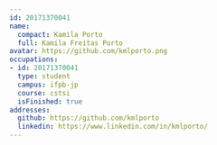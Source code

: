 ```yaml
---
id: 20171370041
name:
  compact: Kamila Porto
  full: Kamila Freitas Porto
avatar: https://github.com/kmlporto.png
occupations:
- id: 20171370041
  type: student
  campus: ifpb-jp
  course: cstsi
  isFinished: true
addresses:
  github: https://github.com/kmlporto
  linkedin: https://www.linkedin.com/in/kmlporto/
---
```


